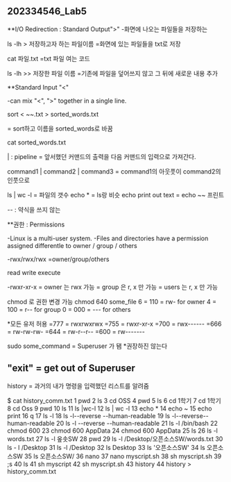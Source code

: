 ## 202334546_Lab5
**I/O Redirection : Standard Output">"
-화면에 나오는 파일들을 저장하는 

ls -lh > 저장하고자 하는 파일이름
=화면에 있는 파일들을 txt로 저장

cat 파일.txt 
=txt 파일 여는 코드

ls -lh >> 저장한 파일 이름 
=기존에 파일을 덮어쓰지 않고 그 뒤에 새로운 내용 추가

**Standard Input "<"

-can mix "<", ">" together in a single line.

sort < ~~.txt > sorted_words.txt

= sort하고 이름을 sorted_words로 바꿈

cat sorted_words.txt

| : pipeline 
= 앞서했던 커맨드의 출력을 다음 커맨드의 입력으로 가져간다.

command1 | command2 | command3
= command1의 아웃풋이 command2의 인풋으로

ls | wc -l = 파일의 갯수
echo * = ls랑 비슷 
echo print out text = echo ~~ 프린트

-- : 약식을 쓰지 않는

**권한 : Permissions

-Linux is a multi-user system.
-Files and directories have a permission assigned 
 differentle to owner / group / others

-rwx/rwx/rwx
=owner/group/others

read write execute

-rwxr-xr-x
= owner 는 rwx 가능
= group 은 r, x 만 가능
= users 는 r, x 만 가능

chmod 로 권한 변경 가능
chmod 640 some_file
6 = 110 = rw- for owner
4 = 100 = r-- for group
0 = 000 = --- for others

*모든 유저 허용 
=777 = rwxrwxrwx
=755 = rwxr-xr-x
=700 = rwx------
=666 = rw-rw-rw-
=644 = rw-r--r--
=600 = rw-------

sudo some_command 
= Superuser 가 됌
*권장하진 않는다

"exit" = get out of Superuser
----------------------------------------------------------------------------
history = 과거의 내가 명령을 입력했던 리스트를 알려줌

$ cat history_comm.txt
    1  pwd
    2  ls
    3   cd OSS
    4  pwd
    5  ls
    6  cd 1학기
    7  cd 1학기
    8  cd Oss
    9  pwd
   10  ls
   11  ls |wc-l
   12  ls | wc -l
   13  echo *
   14  echo ~
   15  echo print
   16  q
   17  ls -l
   18  ls -l--reverse --human-readable
   19  ls -l--reverse--human-readable
   20  ls -l --reverse --human-readable
   21  ls -l /bin/bash
   22  chmod 600
   23  chmod 600 AppData
   24  chmod 600 AppData
   25  ls
   26  ls -l words.txt
   27  ls -l 옾솟SW
   28  pwd
   29  ls -l /Desktop/오픈소스SW/words.txt
   30  ls - l /Desktop
   31  ls -l /Desktop
   32  ls Desktop
   33  ls '오픈소스SW'
   34  ls 오픈소스SW
   35  ls 오픈소스SW/
   36  nano
   37  nano myscript.sh
   38  sh myscript.sh
   39  ;s
   40  ls
   41  sh myscript
   42  sh myscript.sh
   43  history
   44  history > history_comm.txt

